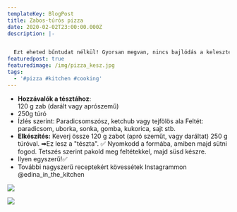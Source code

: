 ```yaml
---
templateKey: BlogPost
title: Zabos-túrós pizza
date: 2020-02-02T23:00:00.000Z
description: |-


  Ezt eheted bűntudat nélkül! Gyorsan megvan, nincs bajlódás a kelesztéssel stb.
featuredpost: true
featuredimage: /img/pizza_kesz.jpg
tags:
  - '#pizza #kitchen #cooking'
---
```

* **Hozzávalók a tésztához**:  \
  120 g zab (darált vagy aprószemű)
* 250g túró
* Ízlés szerint: Paradicsomszósz, ketchub vagy tejfölös ala
  Feltét: paradicsom, uborka, sonka, gomba, kukorica, sajt stb.
* **Elkészítés:**
  Keverj össze 120 g zabot (apró szeműt, vagy daráltat) 250 g túróval. ➡Ez lesz a "tészta". ✅
  Nyomkodd a formába, amiben majd sütni fogod. Tetszés szerint pakold meg feltétekkel, majd süsd készre.
* Ilyen egyszerű!✅
* További nagyszerű receptekért kövessétek Instagrammon @edina_in_the_kitchen

![](/img/image2.jpeg)

![](/img/pizza_kesz2.jpg)

